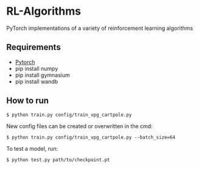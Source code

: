 # RL-Algorithms
PyTorch implementations of a variety of reinforcement learning algorithms

## Requirements
- [Pytorch](https://pytorch.org)
- pip install numpy
- pip install gymnasium
- pip install wandb

## How to run
```
$ python train.py config/train_vpg_cartpole.py
```
New config files can be created or overwritten in the cmd:
```
$ python train.py config/train_vpg_cartpole.py --batch_size=64
```

To test a model, run:
```
$ python test.py path/to/checkpoint.pt
```
